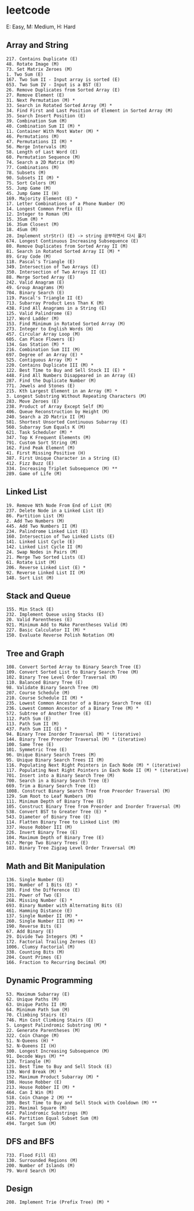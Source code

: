 # leetcode
E: Easy, M: Medium, H: Hard

## Array and String
    217. Contains Duplicate (E)
    48. Rotate Image (M)
    73. Set Matrix Zeroes (M)
    1. Two Sum (E)
    167. Two Sum II - Input array is sorted (E)
    653. Two Sum IV - Input is a BST (E)
    26. Remove Duplicates from Sorted Array (E)
    27. Remove Element (E)
    31. Next Permutation (M) *
    33. Search in Rotated Sorted Array (M) *
    34. Find First and Last Position of Element in Sorted Array (M)
    35. Search Insert Position (E)
    39. Combination Sum (M)
    40. Combination Sum II (M) *
    11. Container With Most Water (M) *
    46. Permutations (M)
    47. Permutations II (M) *
    56. Merge Intervals (M)
    58. Length of Last Word (E)
    60. Permutation Sequence (M)
    74. Search a 2D Matrix (M)
    77. Combinations (M)
    78. Subsets (M)
    90. Subsets II (M) *
    75. Sort Colors (M)
	55. Jump Game (M)
	45. Jump Game II (H)
	169. Majority Element (E) *
	17. Letter Combinations of a Phone Number (M)
	14. Longest Common Prefix (E)
	12. Integer to Roman (M)
	15. 3Sum (M) *
	16. 3Sum Closest (M)
	18. 4Sum (M)
	28. Implement strStr() (E) -> string 공부하면서 다시 풀기
	674. Longest Continuous Increasing Subsequence (E)
	80. Remove Duplicates from Sorted Array II (M)
	81. Search in Rotated Sorted Array II (M) *
	89. Gray Code (M)
	118. Pascal's Triangle (E)
	349. Intersection of Two Arrays (E)
	350. Intersection of Two Arrays II (E)
	88. Merge Sorted Array (E)
	242. Valid Anagram (E)
	49. Group Anagrams (M)
	704. Binary Search (E)
	119. Pascal's Triangle II (E)
	713. Subarray Product Less Than K (M)
	438. Find All Anagrams in a String (E)
	125. Valid Palindrome (E)
	127. Word Ladder (M)
	153. Find Minimum in Rotated Sorted Array (M)
	273. Integer to English Words (H)
	457. Circular Array Loop (M)
	605. Can Place Flowers (E)
	134. Gas Station (M) *
	216. Combination Sum III (M)
	697. Degree of an Array (E) *
	525. Contiguous Array (M) *
	220. Contains Duplicate III (M) *
	122. Best Time to Buy and Sell Stock II (E) *
	448. Find All Numbers Disappeared in an Array (E)
	287. Find the Duplicate Number (M)
	771. Jewels and Stones (E)
	215. Kth Largest Element in an Array (M) *
	3. Longest Substring Without Repeating Characters (M)
	283. Move Zeroes (E)
	238. Product of Array Except Self (M)
	406. Queue Reconstruction by Height (M)
	240. Search a 2D Matrix II (M)
	581. Shortest Unsorted Continuous Subarray (E)
	560. Subarray Sum Equals K (M)
	621. Task Scheduler (M) *
	347. Top K Frequent Elements (M)
	791. Custom Sort String (M)
	162. Find Peak Element (M)
	41. First Missing Positive (H)
	387. First Unique Character in a String (E)
	412. Fizz Buzz (E)
	334. Increasing Triplet Subsequence (M) **
	289. Game of Life (M)
	
## Linked List
    19. Remove Nth Node From End of List (M)
    237. Delete Node in a Linked List (E)
    86. Partition List (M)
    2. Add Two Numbers (M)
    445. Add Two Numbers II (M)
    234. Palindrome Linked List (E)
    160. Intersection of Two Linked Lists (E)
    141. Linked List Cycle (E)
    142. Linked List Cycle II (M)
    24. Swap Nodes in Pairs (M)
    21. Merge Two Sorted Lists (E)
    61. Rotate List (M)
    206. Reverse Linked List (E) *
    92. Reverse Linked List II (M)
	148. Sort List (M)
	
## Stack and Queue
    155. Min Stack (E)
    232. Implement Queue using Stacks (E)
	20. Valid Parentheses (E)
	921. Minimum Add to Make Parentheses Valid (M)
	227. Basic Calculator II (M) *
	150. Evaluate Reverse Polish Notation (M)
    
## Tree and Graph
    108. Convert Sorted Array to Binary Search Tree (E)
    109. Convert Sorted List to Binary Search Tree (M)
    102. Binary Tree Level Order Traversal (M)
    110. Balanced Binary Tree (E)
    98. Validate Binary Search Tree (M)
    207. Course Schedule (M)
    210. Course Schedule II (M) *
    235. Lowest Common Ancestor of a Binary Search Tree (E)
    236. Lowest Common Ancestor of a Binary Tree (M) *
    572. Subtree of Another Tree (E)
    112. Path Sum (E)
    113. Path Sum II (M)
    437. Path Sum III (E) *
    94. Binary Tree Inorder Traversal (M) * (iterative)
    144. Binary Tree Preorder Traversal (M) * (iterative)
    100. Same Tree (E)
    101. Symmetric Tree (E)
    96. Unique Binary Search Trees (M)
    95. Unique Binary Search Trees II (M)
	116. Populating Next Right Pointers in Each Node (M) * (iterative)
	117. Populating Next Right Pointers in Each Node II (M) * (iterative)
	701. Insert into a Binary Search Tree (M)
	700. Search in a Binary Search Tree (E)
	669. Trim a Binary Search Tree (E)
	1008. Construct Binary Search Tree from Preorder Traversal (M)
	129. Sum Root to Leaf Numbers (M)
	111. Minimum Depth of Binary Tree (E)
	105. Construct Binary Tree from Preorder and Inorder Traversal (M)
	538. Convert BST to Greater Tree (E) *
	543. Diameter of Binary Tree (E)
	114. Flatten Binary Tree to Linked List (M)
	337. House Robber III (M)
	226. Invert Binary Tree (E)
	104. Maximum Depth of Binary Tree (E)
	617. Merge Two Binary Trees (E)
	103. Binary Tree Zigzag Level Order Traversal (M)
	
## Math and Bit Manipulation
	136. Single Number (E)
	191. Number of 1 Bits (E) *
	389. Find the Difference (E)
	231. Power of Two (E)
	268. Missing Number (E) *
	693. Binary Number with Alternating Bits (E)
	461. Hamming Distance (E)
	137. Single Number II (M) *
	260. Single Number III (M) **
	190. Reverse Bits (E)
	67. Add Binary (E)
	29. Divide Two Integers (M) *
	172. Factorial Trailing Zeroes (E)
	1006. Clumsy Factorial (M)
	338. Counting Bits (M)
	204. Count Primes (E)
	166. Fraction to Recurring Decimal (M)
	
## Dynamic Programming
	53. Maximum Subarray (E)
	62. Unique Paths (M)
    63. Unique Paths II (M)
    64. Minimum Path Sum (M)
    70. Climbing Stairs (E)
	746. Min Cost Climbing Stairs (E)
	5. Longest Palindromic Substring (M) *
	22. Generate Parentheses (M)
	322. Coin Change (M)
	51. N-Queens (H) *
	52. N-Queens II (H)
	300. Longest Increasing Subsequence (M)
	91. Decode Ways (M) **
	120. Triangle (M)
	121. Best Time to Buy and Sell Stock (E)
	139. Word Break (M) *
	152. Maximum Product Subarray (M) *
	198. House Robber (E)
	213. House Robber II (M) *
	464. Can I Win (M)
	518. Coin Change 2 (M) **
	309. Best Time to Buy and Sell Stock with Cooldown (M) **
	221. Maximal Square (M)
	647. Palindromic Substrings (M)
	416. Partition Equal Subset Sum (M)
	494. Target Sum (M)
	
## DFS and BFS
	733. Flood Fill (E)
	130. Surrounded Regions (M)
	200. Number of Islands (M)
	79. Word Search (M)
	
## Design
	208. Implement Trie (Prefix Tree) (M) *